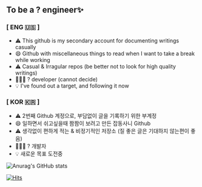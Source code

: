 ## To be a ? engineer✨
### [ ENG 🇺🇸 ]
- ⚠️ This github is my secondary account for documenting writings casually
- 😄 Github with miscellaneous things to read when I want to take a break while working
- ⚠️ Casual & Irragular repos (be better not to look for high quality writings)
- 👩🏻‍💻 ? developer (cannot decide)
- 💡 I've found out a target, and following it now

### [ KOR 🇰🇷 ]
- ⚠️ 2번째 Github 계정으로, 부담없이 글을 기록하기 위한 부계정
- 😄 일하면서 쉬고싶을때 짬짬이 보려고 만든 잡동사니 Github
- ⚠️ 생각없이 편하게 적는 & 비정기적인 저장소 (질 좋은 글은 기대하지 않는편이 좋음)
- 👩🏻‍💻 ? 개발자
- 💡 새로운 목표 도전중

<!--
**Astrid-DM/Astrid-DM** is a ✨ _special_ ✨ repository because its `README.md` (this file) appears on your GitHub profile.

Here are some ideas to get you started:

- 🔭 I’m currently working on ...
- 🌱 I’m currently learning ...
- 👯 I’m looking to collaborate on ...
- 🤔 I’m looking for help with ...
- 💬 Ask me about ...
- 📫 How to reach me: ...
- 😄 Pronouns: ...
- ⚡ Fun fact: ...
-->

![Anurag's GitHub stats](https://github-readme-stats.vercel.app/api?username=Astrid-DM&show_icons=true&theme=onedark)

[![Hits](https://hits.seeyoufarm.com/api/count/incr/badge.svg?url=https%3A%2F%2Fgithub.com%2FAstrid-DM%2Fhit-counter&count_bg=%2329D5CC&title_bg=%23373737&icon=&icon_color=%23D91D7F&title=Hits%E2%9D%97%EF%B8%8F&edge_flat=false)](https://hits.seeyoufarm.com)

